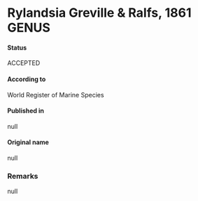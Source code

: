 Rylandsia Greville & Ralfs, 1861 GENUS
=======

#### Status
ACCEPTED

#### According to
World Register of Marine Species

#### Published in
null

#### Original name
null

### Remarks
null